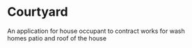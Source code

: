 # Courtyard
An application for house occupant to contract works for wash homes patio and roof of the house
